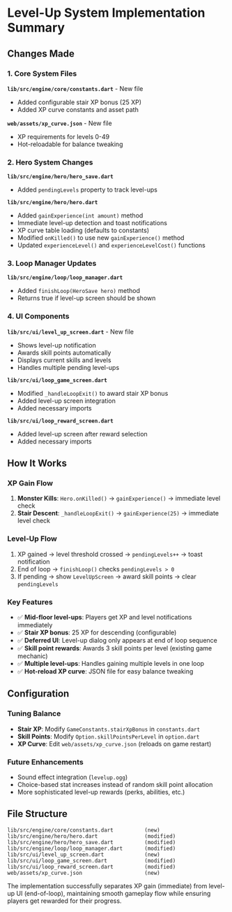 # Level-Up System Implementation Summary

## Changes Made

### 1. Core System Files

**`lib/src/engine/core/constants.dart`** - New file
- Added configurable stair XP bonus (25 XP)
- Added XP curve constants and asset path

**`web/assets/xp_curve.json`** - New file
- XP requirements for levels 0-49
- Hot-reloadable for balance tweaking

### 2. Hero System Changes

**`lib/src/engine/hero/hero_save.dart`**
- Added `pendingLevels` property to track level-ups

**`lib/src/engine/hero/hero.dart`**
- Added `gainExperience(int amount)` method
- Immediate level-up detection and toast notifications
- XP curve table loading (defaults to constants)
- Modified `onKilled()` to use new `gainExperience()` method
- Updated `experienceLevel()` and `experienceLevelCost()` functions

### 3. Loop Manager Updates

**`lib/src/engine/loop/loop_manager.dart`**
- Added `finishLoop(HeroSave hero)` method
- Returns true if level-up screen should be shown

### 4. UI Components

**`lib/src/ui/level_up_screen.dart`** - New file
- Shows level-up notification
- Awards skill points automatically
- Displays current skills and levels
- Handles multiple pending level-ups

**`lib/src/ui/loop_game_screen.dart`**
- Modified `_handleLoopExit()` to award stair XP bonus
- Added level-up screen integration
- Added necessary imports

**`lib/src/ui/loop_reward_screen.dart`**
- Added level-up screen after reward selection
- Added necessary imports

## How It Works

### XP Gain Flow
1. **Monster Kills**: `Hero.onKilled()` → `gainExperience()` → immediate level check
2. **Stair Descent**: `_handleLoopExit()` → `gainExperience(25)` → immediate level check

### Level-Up Flow
1. XP gained → level threshold crossed → `pendingLevels++` → toast notification
2. End of loop → `finishLoop()` checks `pendingLevels > 0`
3. If pending → show `LevelUpScreen` → award skill points → clear `pendingLevels`

### Key Features
- ✅ **Mid-floor level-ups**: Players get XP and level notifications immediately
- ✅ **Stair XP bonus**: 25 XP for descending (configurable)
- ✅ **Deferred UI**: Level-up dialog only appears at end of loop sequence
- ✅ **Skill point rewards**: Awards 3 skill points per level (existing game mechanic)
- ✅ **Multiple level-ups**: Handles gaining multiple levels in one loop
- ✅ **Hot-reload XP curve**: JSON file for easy balance tweaking

## Configuration

### Tuning Balance
- **Stair XP**: Modify `GameConstants.stairXpBonus` in `constants.dart`
- **Skill Points**: Modify `Option.skillPointsPerLevel` in `option.dart`
- **XP Curve**: Edit `web/assets/xp_curve.json` (reloads on game restart)

### Future Enhancements
- Sound effect integration (`levelup.ogg`)
- Choice-based stat increases instead of random skill point allocation
- More sophisticated level-up rewards (perks, abilities, etc.)

## File Structure
```
lib/src/engine/core/constants.dart          (new)
lib/src/engine/hero/hero.dart               (modified)
lib/src/engine/hero/hero_save.dart          (modified)
lib/src/engine/loop/loop_manager.dart       (modified)
lib/src/ui/level_up_screen.dart             (new)
lib/src/ui/loop_game_screen.dart            (modified)
lib/src/ui/loop_reward_screen.dart          (modified)
web/assets/xp_curve.json                    (new)
```

The implementation successfully separates XP gain (immediate) from level-up UI (end-of-loop), maintaining smooth gameplay flow while ensuring players get rewarded for their progress.
